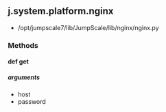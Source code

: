 ## j.system.platform.nginx

- /opt/jumpscale7/lib/JumpScale/lib/nginx/nginx.py

### Methods

#### def get 
##### arguments

- host
- password
